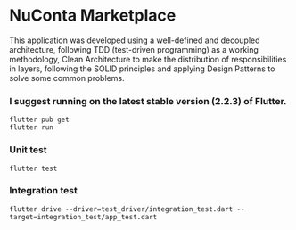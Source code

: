 # NuConta Marketplace

This application was developed using a well-defined and decoupled architecture, following TDD (test-driven programming) as a working methodology, Clean Architecture to make the distribution of responsibilities in layers, following the SOLID principles and applying Design Patterns to solve some common problems.

### I suggest running on the latest stable version (2.2.3) of Flutter.  

```
flutter pub get
flutter run
```
### Unit test

```
flutter test
```

### Integration test

```
flutter drive --driver=test_driver/integration_test.dart --target=integration_test/app_test.dart
```